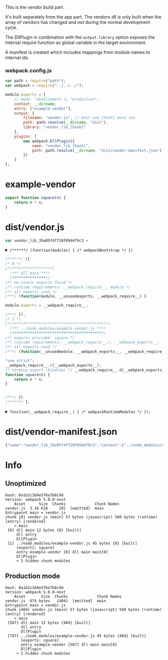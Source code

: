 This is the vendor build part.

It's built separately from the app part. The vendors dll is only built when the array of vendors has changed and not during the normal development cycle.

The DllPlugin in combination with the `output.library` option exposes the internal require function as global variable in the target environment.

A manifest is created which includes mappings from module names to internal ids.

### webpack.config.js

``` javascript
var path = require("path");
var webpack = require("../../../");

module.exports = {
	// mode: "development || "production",
	context: __dirname,
	entry: ["example-vendor"],
	output: {
		filename: "vendor.js", // best use [hash] here too
		path: path.resolve(__dirname, "dist"),
		library: "vendor_lib_[hash]"
	},
	plugins: [
		new webpack.DllPlugin({
			name: "vendor_lib_[hash]",
			path: path.resolve(__dirname, "dist/vendor-manifest.json")
		})
	]
};
```

# example-vendor

``` javascript
export function square(n) {
	return n * n;
}
```

# dist/vendor.js

``` javascript
var vendor_lib_35e05f4ff28f09d4f9c3 =
```
<details><summary><code>/******/ (function(modules) { /* webpackBootstrap */ })</code></summary>

``` js
/******/ (function(modules, runtime) { // webpackBootstrap
/******/ 	"use strict";
/******/ 	// The module cache
/******/ 	var installedModules = {};
/******/
/******/ 	// The require function
/******/ 	function __webpack_require__(moduleId) {
/******/
/******/ 		// Check if module is in cache
/******/ 		if(installedModules[moduleId]) {
/******/ 			return installedModules[moduleId].exports;
/******/ 		}
/******/ 		// Create a new module (and put it into the cache)
/******/ 		var module = installedModules[moduleId] = {
/******/ 			i: moduleId,
/******/ 			l: false,
/******/ 			exports: {}
/******/ 		};
/******/
/******/ 		// Execute the module function
/******/ 		modules[moduleId].call(module.exports, module, module.exports, __webpack_require__);
/******/
/******/ 		// Flag the module as loaded
/******/ 		module.l = true;
/******/
/******/ 		// Return the exports of the module
/******/ 		return module.exports;
/******/ 	}
/******/
/******/
/******/
/******/ 	// initialize runtime
/******/ 	runtime(__webpack_require__);
/******/
/******/ 	// Load entry module and return exports
/******/ 	return __webpack_require__(0);
/******/ })
/************************************************************************/
```

</details>

``` js
/******/ ([
/* 0 */
/*!****************!*\
  !*** dll main ***!
  \****************/
/*! no static exports found */
/*! runtime requirements: __webpack_require__, module */
/*! all exports used */
/***/ (function(module, __unusedexports, __webpack_require__) {

module.exports = __webpack_require__;

/***/ }),
/* 1 */
/*!*****************************************!*\
  !*** ../node_modules/example-vendor.js ***!
  \*****************************************/
/*! exports provided: square */
/*! runtime requirements: __webpack_require__.r, __webpack_exports__, __webpack_require__.d, __webpack_require__ */
/*! all exports used */
/***/ (function(__unusedmodule, __webpack_exports__, __webpack_require__) {

"use strict";
__webpack_require__.r(__webpack_exports__);
/* harmony export (binding) */ __webpack_require__.d(__webpack_exports__, "square", function() { return square; });
function square(n) {
	return n * n;
}


/***/ })
/******/ ],
```

<details><summary><code>function(__webpack_require__) { /* webpackRuntimeModules */ });</code></summary>

``` js
/******/ function(__webpack_require__) { // webpackRuntimeModules
/******/ 	"use strict";
/******/ 
/******/ 	/* webpack/runtime/make namespace object */
/******/ 	!function() {
/******/ 		// define __esModule on exports
/******/ 		__webpack_require__.r = function(exports) {
/******/ 			if(typeof Symbol !== 'undefined' && Symbol.toStringTag) {
/******/ 				Object.defineProperty(exports, Symbol.toStringTag, { value: 'Module' });
/******/ 			}
/******/ 			Object.defineProperty(exports, '__esModule', { value: true });
/******/ 		};
/******/ 	}();
/******/ 	
/******/ 	/* webpack/runtime/define property getter */
/******/ 	!function() {
/******/ 		// define getter function for harmony exports
/******/ 		var hasOwnProperty = Object.prototype.hasOwnProperty;
/******/ 		__webpack_require__.d = function(exports, name, getter) {
/******/ 			if(!hasOwnProperty.call(exports, name)) {
/******/ 				Object.defineProperty(exports, name, { enumerable: true, get: getter });
/******/ 			}
/******/ 		};
/******/ 	}();
/******/ 	
/******/ }
);
```

</details>


# dist/vendor-manifest.json

``` javascript
{"name":"vendor_lib_35e05f4ff28f09d4f9c3","content":{"../node_modules/example-vendor.js":{"id":1,"buildMeta":{"exportsType":"namespace","providedExports":["square"]}}}}
```

# Info

## Unoptimized

```
Hash: 0a1b2c3d4e5f6a7b8c9d
Version: webpack 5.0.0-next
    Asset      Size  Chunks             Chunk Names
vendor.js  3.16 KiB     {0}  [emitted]  main
Entrypoint main = vendor.js
chunk {0} vendor.js (main) 57 bytes (javascript) 560 bytes (runtime) [entry] [rendered]
    > main
 [0] dll main 12 bytes {0} [built]
     dll entry
     DllPlugin
 [1] ../node_modules/example-vendor.js 45 bytes {0} [built]
     [exports: square]
     entry example-vendor [0] dll main main[0]
     DllPlugin
     + 2 hidden chunk modules
```

## Production mode

```
Hash: 0a1b2c3d4e5f6a7b8c9d
Version: webpack 5.0.0-next
    Asset       Size  Chunks             Chunk Names
vendor.js  674 bytes   {404}  [emitted]  main
Entrypoint main = vendor.js
chunk {404} vendor.js (main) 57 bytes (javascript) 560 bytes (runtime) [entry] [rendered]
    > main
 [507] dll main 12 bytes {404} [built]
       dll entry
       DllPlugin
 [797] ../node_modules/example-vendor.js 45 bytes {404} [built]
       [exports: square]
       entry example-vendor [507] dll main main[0]
       DllPlugin
     + 2 hidden chunk modules
```

